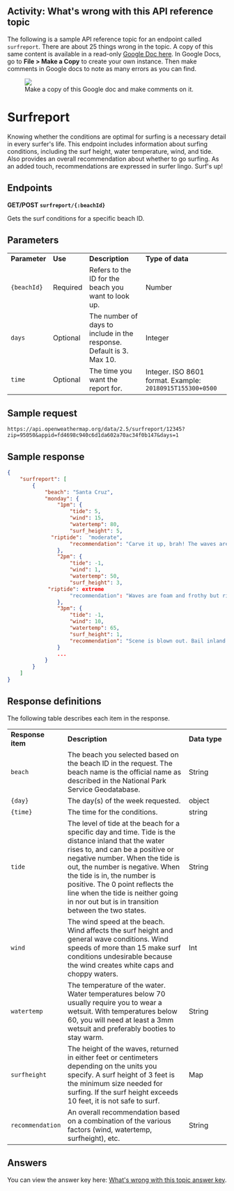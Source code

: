 ## <i class="fa fa-user-circle"></i> Activity: What's wrong with this API reference topic

The following is a sample API reference topic for an endpoint called `surfreport`. There are about 25 things wrong in the topic. A copy of this same content is available in a read-only [Google Doc here](https://docs.google.com/document/d/1LU0QJTDHHKFu9FIC24ZrF1I5HC7mzX86fH0YZ1SUHyo/edit?usp=sharing). In Google Docs, go to **File > Make a Copy** to create your own instance. Then make comments in Google docs to note as many errors as you can find.

<figure><a class="noCrossRef" href="https://docs.google.com/document/d/1LU0QJTDHHKFu9FIC24ZrF1I5HC7mzX86fH0YZ1SUHyo/edit?usp=sharing"><img class="medium" src="https://s3-us-west-1.amazonaws.com/idratherbewritingmedia.com/images/api/google_doc_surf_report.png" class="noCrossRef"/></a><figcaption>Make a copy of this Google doc and make comments on it.</figcaption></figure>

<div class="docSample" markdown="block">

# Surfreport

Knowing whether the conditions are optimal for surfing is a necessary detail in every surfer's life. This endpoint includes information about surfing conditions, including the surf height, water temperature, wind, and tide. Also provides an overall recommendation about whether to go surfing. As an added touch, recommendations are expressed in surfer lingo. Surf's up!

## Endpoints

**GET/POST <code>surfreport/{:beachId}</code>**

Gets the surf conditions for a specific beach ID.

## Parameters

<table>
  <tr>
   <td><strong>Parameter</strong>
   </td>
   <td><strong>Use</strong>
   </td>
   <td><strong>Description</strong>
   </td>
   <td><strong>Type of data</strong>
   </td>
  </tr>
  <tr>
   <td><code>{beachId}</code>
   </td>
   <td>Required
   </td>
   <td>Refers to the ID for the beach you want to look up.
   </td>
   <td>Number
   </td>
  </tr>
  <tr>
   <td><code>days</code>
   </td>
   <td>Optional
   </td>
   <td>The number of days to include in the response. Default is 3. Max 10.
   </td>
   <td>Integer
   </td>
  </tr>
  <tr>
   <td><code>time</code>
   </td>
   <td>Optional
   </td>
   <td>The time you want the report for.
   </td>
   <td>Integer. ISO 8601 format. Example: <code>20180915T155300+0500</code>
   </td>
  </tr>
</table>

## Sample request

```
https://api.openweathermap.org/data/2.5/surfreport/12345?zip=95050&appid=fd4698c940c6d1da602a70ac34f0b147&days=1
```

## Sample response

```json
{
    "surfreport": [
        {
            "beach": "Santa Cruz",
            "monday": {
                "1pm": {
                    "tide": 5,
                    "wind": 15,
                    "watertemp": 80,
                    "surf_height": 5,
	          "riptide":  "moderate",
                    "recommendation": "Carve it up, brah! The waves are crankin' wild out there."
                },
                "2pm": {
                    "tide": -1,
                    "wind": 1,
                    "watertemp": 50,
                    "surf_height": 3,
	         "riptide": extreme
                    "recommendation": "Waves are foam and frothy but rideable in places. Gravitate to the impact zone, due, and hang loose."
                },
                "3pm": {
                    "tide": -1,
                    "wind": 10,
                    "watertemp": 65,
                    "surf_height": 1,
                    "recommendation": "Scene is blown out. Bail inland and chill on the beach instead or you’ll the one who’ll be shredded, due."
                }
                ...
            }
        }
    ]
}
```

## Response definitions

The following table describes each item in the response.

<table>
<colgroup>
   <col width="20%" />
   <col width="60%" />
   <col width="20%" />
</colgroup>
  <tr>
   <td><strong>Response item</strong>
   </td>
   <td><strong>Description</strong>
   </td>
   <td><strong>Data type</strong>
   </td>
  </tr>
  <tr>
   <td><code>beach</code>
   </td>
   <td>The beach you selected based on the beach ID in the request. The beach name is the official name as described in the National Park Service Geodatabase.
   </td>
   <td>String
   </td>
  </tr>
  <tr>
   <td><code>{day}</code>
   </td>
   <td>The day(s) of the week requested.
   </td>
   <td>object
   </td>
  </tr>
  <tr>
   <td><code>{time}</code>
   </td>
   <td>The time for the conditions.
   </td>
   <td>string
   </td>
  </tr>
  <tr>
   <td><code>tide</code>
   </td>
   <td>The level of tide at the beach for a specific day and time. Tide is the distance inland that the water rises to, and can be a positive or negative number. When the tide is out, the number is negative. When the tide is in, the number is positive. The 0 point reflects the line when the tide is neither going in nor out but is in transition between the two states.
   </td>
   <td>String
   </td>
  </tr>
  <tr>
   <td><code>wind</code>
   </td>
   <td>The wind speed at the beach. Wind affects the surf height and general wave conditions. Wind speeds of more than 15 make surf conditions undesirable because the wind creates white caps and choppy waters.
   </td>
   <td>Int
   </td>
  </tr>
  <tr>
   <td><code>watertemp</code>
   </td>
   <td>The temperature of the water. Water temperatures below 70 usually require you to wear a wetsuit. With temperatures below 60, you will need at least a 3mm wetsuit and preferably booties to stay warm.
   </td>
   <td>String
   </td>
  </tr>
  <tr>
   <td><code>surfheight</code>
   </td>
   <td>The height of the waves, returned in either feet or centimeters depending on the units you specify. A surf height of 3 feet is the minimum size needed for surfing. If the surf height exceeds 10 feet, it is not safe to surf.
   </td>
   <td>Map
   </td>
  </tr>
  <tr>
   <td><code>recommendation</code>
   </td>
   <td>An overall recommendation based on a combination of the various factors (wind, watertemp, surfheight), etc.
   </td>
   <td>String
   </td>
  </tr>
</table>

</div>


## Answers

You can view the answer key here: [What's wrong with this topic answer key](whats_wrong_answer_key.html).
